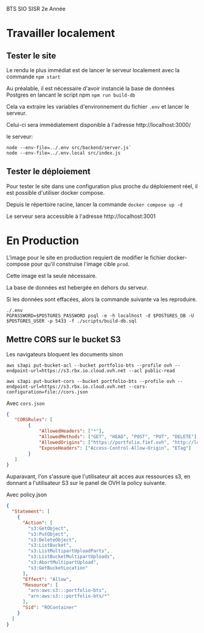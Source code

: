 BTS SIO SISR 2e Année


# Travailler localement

## Tester le site

Le rendu le plus immédiat est de lancer le serveur localement avec la commande
`npm start`

Au préalable, il est nécessaire d'avoir instancié la base de données Postgres en lancant le script npm
`npm run build-db`

Cela va extraire les variables d'environnement du fichier `.env` et lancer le serveur.

Celui-ci sera immédiatement disponible à l'adresse http://localhost:3000/

le serveur:
```shell
node --env-file=../.env src/backend/server.js`
node --env-file=../.env.local src/index.js
```

## Tester le déploiement

Pour tester le site dans une configuration plus proche du déploiement réel, il est possible d'utiliser docker compose.

Depuis le répertoire racine, lancer la commande
`docker compose up -d`

Le serveur sera accessible à l'adresse http://localhost:3001

# En Production

L'image pour le site en production requiert de modifier le fichier docker-compose pour qu'il construise l'image cible `prod`.

Cette image est la seule nécessaire.

La base de données est hebergée en dehors du serveur.

Si les données sont effacées, alors la commande suivante va les reproduire.
```shell
./.env
PGPASSWORD=$POSTGRES_PASSWORD psql -e -h localhost -d $POSTGRES_DB -U $POSTGRES_USER -p 5433 -f ./scripts/build-db.sql
```


## Mettre CORS sur le bucket S3

Les navigateurs bloquent les documents sinon

```shell
aws s3api put-bucket-acl --bucket portfolio-bts --profile ovh --endpoint-url=https://s3.rbx.io.cloud.ovh.net --acl public-read

aws s3api put-bucket-cors --bucket portfolio-bts --profile ovh --endpoint-url=https://s3.rbx.io.cloud.ovh.net --cors-configuration=file://cors.json
```

Avec `cors.json`
```json
{
   "CORSRules": [
        {
            "AllowedHeaders": ["*"],
            "AllowedMethods": ["GET", "HEAD", "POST", "PUT", "DELETE"],
            "AllowedOrigins": ["https://portfolio.fief.ovh", "http://localhost:3000"],
            "ExposeHeaders": ["Access-Control-Allow-Origin", "ETag"]
        }
   ]
}
```

Auparavant, l'on s'assure que l'utilisateur ait acces aux ressources s3, en donnant a l'utilisateur S3 sur le panel de OVH la policy suivante.

Avec policy.json
```json
{
  "Statement": [
    {
      "Action": [
        "s3:GetObject",
        "s3:PutObject", 
        "s3:DeleteObject",
        "s3:ListBucket",
        "s3:ListMultipartUploadParts",
        "s3:ListBucketMultipartUploads", 
        "s3:AbortMultipartUpload", 
        "s3:GetBucketLocation"
      ],
      "Effect": "Allow",
      "Resource": [
        "arn:aws:s3:::portfolio-bts",
        "arn:aws:s3:::portfolio-bts/*"
      ],
      "Sid": "ROContainer"
    }
  ]
}
```